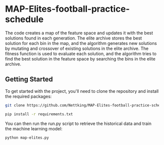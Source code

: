 # MAP-Elites-football-practice-schedule
 The code creates a map of the feature space and updates it with the best solutions found in each generation. The elite archive stores the best solution for each bin in the map, and the algorithm generates new solutions by mutating and crossover of existing solutions in the elite archive. The fitness function is used to evaluate each solution, and the algorithm tries to find the best solution in the feature space by searching the bins in the elite archive.

 ## Getting Started
 To get started with the project, you'll need to clone the repository and install the required packages:<br />
```sh
git clone https://github.com/Nettking/MAP-Elites-football-practice-schedule.git
```
```sh
pip install -r requirements.txt
```
You can then run the run.py script to retrieve the historical data and train the machine learning model:
```sh
python map-elites.py
```